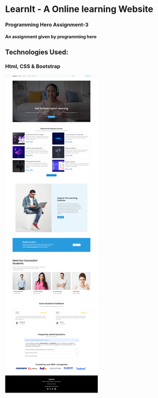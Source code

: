 # LearnIt - A Online learning Website

### Programming Hero Assignment-3

#### An assignment given by programming hero

## Technologies Used:

### Html, CSS & Bootstrap

![](./images/screenshot.png)

